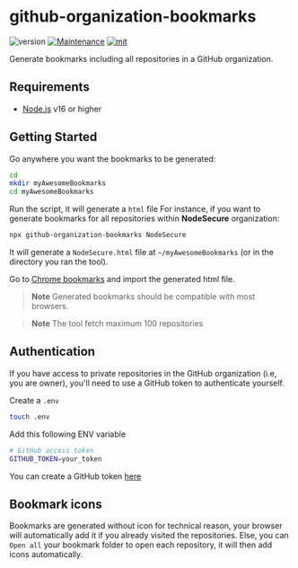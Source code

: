 # github-organization-bookmarks

![version](https://img.shields.io/badge/dynamic/json.svg?style=for-the-badge&url=https://raw.githubusercontent.com/PierreDemailly/github-organization-bookmarks/main/package.json&query=$.version&label=Version)
[![Maintenance](https://img.shields.io/badge/Maintained%3F-yes-green.svg?style=for-the-badge)](https://github.com/PierreDemailly/github-organization-bookmarks/graphs/commit-activity)
[![mit](https://img.shields.io/github/license/PierreDemailly/github-organization-bookmarks?style=for-the-badge)](https://github.com/PierreDemailly/github-organization-bookmarks/blob/main/LICENSE)

Generate bookmarks including all repositories in a GitHub organization.

## Requirements
- [Node.js](https://nodejs.org/en/) v16 or higher

## Getting Started

Go anywhere you want the bookmarks to be generated:

```bash
cd
mkdir myAwesomeBookmarks
cd myAwesomeBookmarks
```

Run the script, it will generate a `html` file
For instance, if you want to generate bookmarks for all repositories within **NodeSecure** organization:

```bash
npx github-organization-bookmarks NodeSecure
```

It will generate a `NodeSecure.html` file at `~/myAwesomeBookmarks` (or in the directory you ran the tool).

Go to [Chrome bookmarks](chrome://bookmarks/) and import the generated html file.

> **Note** Generated bookmarks should be compatible with most browsers.

> **Note** The tool fetch maximum 100 repositories

## Authentication

If you have access to private repositories in the GitHub organization (i.e, you are owner), you'll need to use a GitHub token to authenticate yourself.

Create a `.env`

```bash
touch .env
```

Add this following ENV variable

```bash
# GitHub access token
GITHUB_TOKEN=your_token
```

You can create a GitHub token [here](https://github.com/settings/tokens)

## Bookmark icons

Bookmarks are generated without icon for technical reason, your browser will automatically add it if you already visited the repositories.
Else, you can `Open all` your bookmark folder to open each repository, it will then add icons automatically.

